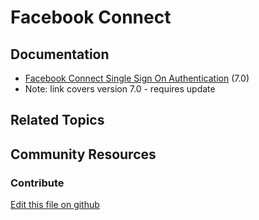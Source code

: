 # Facebook Connect

## Documentation

* [Facebook Connect Single Sign On Authentication](https://portal.liferay.dev/docs/7-0/deploy/-/knowledge_base/d/opensso-single-sign-on-authentication) (7.0)
* Note: link covers version 7.0 - requires update

## Related Topics


## Community Resources


### Contribute

[Edit this file on github](https://github.com/olafk/controlpanel-documentation-docs/blob/master/md/73en/com_liferay_configuration_admin_web_portlet_InstanceSettingsPortlet/facebook-connect.md)
